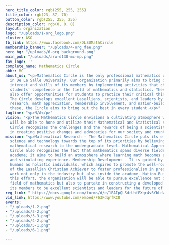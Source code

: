 ```yaml
---
hero_title_color: rgb(255, 255, 255)
title_color: rgb(23, 87, 70)
button_color: rgb(255, 255, 255)
description_color: rgb(0, 0, 0)
layout: organization
logo: "/uploads/1-org_logo.png"
cluster: ASO
fb_link: https://www.facebook.com/DLSUMathCircle
membership_banner: "/uploads/4-org_fee.png"
hero_bg: "/uploads/6-org_background.png"
main_pub: "/uploads/arw-d130-mc-mp.png"
fav_logo: ''
complete_name: Mathematics Circle
abbr: MC
about_us: "<p>Mathematics Circle is the only professional mathematics organization
  in De La Salle University. Our organization primarily aims to bring out the mathematical
  interest and skills of its members by implementing activities that challenge the
  students’ competence in the field of mathematics and statistics. These activities
  also offer opportunities for students to practice their critical thinking in decision-making.
  The Circle develops excellent Lasallians, scientists, and leaders by promoting mathematical
  research, math appreciation, membership involvement, and nation-building. Through
  these, the Circle aims to bring out the best in every student.</p>"
tagline: "<p>N/A</p>"
vision: "<p>The Mathematics Circle envisions a cultivating atmosphere where students
  will be able to hone and utilize their Mathematical and Statistical skills. The
  Circle recognizes the challenges and the rewards of being a scientist. This enraptures
  in creating positive changes and advocacies for our society and country.</p>"
mission: "<p>Mathematical Research - The Mathematics Circle puts its effort to push
  science and technology towards the top of its priorities by believing in promoting
  mathematical research to the undergraduate level. Mathematical Appreciation - The
  Circle also recognizes the fact that mathematics spans diverse fields inside the
  academe; it aims to build an atmosphere where learning math becomes an enriching
  and stimulating experience. Membership Development - It is guided by the view of
  humans as holistic individuals, which aspires to promote the well-rounded development
  of the Lasallian Christian Achiever to foster professionalism in preparation for
  work not only in the industry but also inside the academe. Nation-Building - Through
  this effort, the organization will be able to pursue excellence not only in the
  field of mathematics but also to partake in constructing a developed nation with
  its members to be excellent scientists and leaders for the future of this nation.</p>"
reg_link: " https://docs.google.com/forms/d/e/1FAIpQLSdrUnfFXqr4vSYbLnWWv137W7yAWu0IR5yxtjp5b5RQU_9pJA/viewform"
vid_link: https://www.youtube.com/embed/F63FdqrfRC8
events:
- "/uploads/1-2.png"
- "/uploads/2-2.png"
- "/uploads/3-3.png"
- "/uploads/4-2.png"
- "/uploads/5-1.png"
- "/uploads/6-1.png"

---
```

